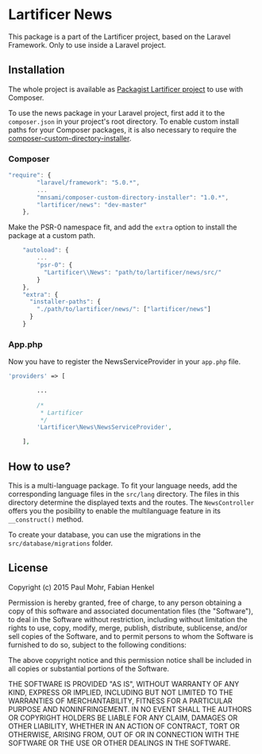 # Lartificer News

This package is a part of the Lartificer project, based on the Laravel Framework. Only to use inside a Laravel project.

## Installation
The whole project is available as [Packagist Lartificer project](https://packagist.org/packages/lartificer/news) to use with Composer.

To use the news package in your Laravel project, first add it to the `composer.json` in your project's root directory. To enable custom install paths for your Composer packages, it is also necessary to require the [composer-custom-directory-installer](https://github.com/mnsami/composer-custom-directory-installer).

### Composer
```javascript
"require": {
		"laravel/framework": "5.0.*",
		...
        "mnsami/composer-custom-directory-installer": "1.0.*",
        "lartificer/news": "dev-master"
	},
```
Make the PSR-0 namespace fit, and add the `extra` option to install the package at a custom path.
```javascript
    "autoload": {
        ...
	    "psr-0": {
		  "Lartificer\\News": "path/to/lartificer/news/src/"
		}
	},
    "extra": {
      "installer-paths": {
        "./path/to/lartificer/news/": ["lartificer/news"]
      }
    }
```

### App.php
Now you have to register the NewsServiceProvider in your `app.php` file.

```php
'providers' => [

		...
		
		/*
		 * Lartificer
		 */ 
		'Lartificer\News\NewsServiceProvider',

	],
```

## How to use?
This is a multi-language package. To fit your language needs, add the corresponding language files in the `src/lang` directory. The files in this directory determine the displayed texts and the routes.
The `NewsController` offers you the posibility to enable the multilanguage feature in its `__construct()` method.

To create your database, you can use the migrations in the `src/database/migrations` folder.

## License
Copyright (c) 2015 Paul Mohr, Fabian Henkel

Permission is hereby granted, free of charge, to any person obtaining a copy
of this software and associated documentation files (the "Software"), to deal
in the Software without restriction, including without limitation the rights
to use, copy, modify, merge, publish, distribute, sublicense, and/or sell
copies of the Software, and to permit persons to whom the Software is
furnished to do so, subject to the following conditions:

The above copyright notice and this permission notice shall be included in
all copies or substantial portions of the Software.

THE SOFTWARE IS PROVIDED "AS IS", WITHOUT WARRANTY OF ANY KIND, EXPRESS OR
IMPLIED, INCLUDING BUT NOT LIMITED TO THE WARRANTIES OF MERCHANTABILITY,
FITNESS FOR A PARTICULAR PURPOSE AND NONINFRINGEMENT. IN NO EVENT SHALL THE
AUTHORS OR COPYRIGHT HOLDERS BE LIABLE FOR ANY CLAIM, DAMAGES OR OTHER
LIABILITY, WHETHER IN AN ACTION OF CONTRACT, TORT OR OTHERWISE, ARISING FROM,
OUT OF OR IN CONNECTION WITH THE SOFTWARE OR THE USE OR OTHER DEALINGS IN
THE SOFTWARE.

